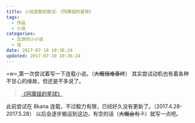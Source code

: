 ```yaml
---
title: 小说连载初尝试-《阿庫娅的星球》
tags:
  - 作品
  - 小说
categories:
  - 云游的小小说
  - 连
date: 2017-07-10 10:36:24
updated: 2017-07-10 10:36:24
---
```


=w=,第一次尝试着写一下连载小说。（~~大概很难善终~~）
其实尝试动机也有着各种不甘心的缘故，但还是不多说了。

> [《阿庫娅的星球》](https://www.8kana.com/book/14511.html)

此前尝试在 8kana 连载，不过毅力有限，已经好久没有更新了。（2017.4.28-2017.5.28）
以后会逐步搬运到这边，有空的话（~~大概会有？~~）就写一点吧。

